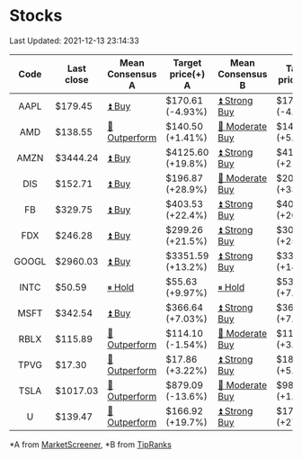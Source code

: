# Stocks
Last Updated: 2021-12-13 23:14:33

|Code|Last close|Mean Consensus A|Target price(+) A|Mean Consensus B|Target price(+) B|
|:--:|-|-|-|-|-|
|AAPL|$179.45|[⏫ Buy](https://m.marketscreener.com/quote/stock/-4849/)|$170.61 (-4.93%)|[⏫ Strong Buy](https://www.tipranks.com/stocks/aapl/forecast)|$171.42 (-4.15%)|
|AMD|$138.55|[🔼 Outperform](https://m.marketscreener.com/quote/stock/-19475876/)|$140.50 (+1.41%)|[🔼 Moderate Buy](https://www.tipranks.com/stocks/amd/forecast)|$141.95 (+5.85%)|
|AMZN|$3444.24|[⏫ Buy](https://m.marketscreener.com/quote/stock/-12864605/)|$4125.60 (+19.8%)|[⏫ Strong Buy](https://www.tipranks.com/stocks/amzn/forecast)|$4120.83 (+21.03%)|
|DIS|$152.71|[⏫ Buy](https://m.marketscreener.com/quote/stock/-4842/)|$196.87 (+28.9%)|[🔼 Moderate Buy](https://www.tipranks.com/stocks/dis/forecast)|$200.65 (+33.30%)|
|FB|$329.75|[⏫ Buy](https://m.marketscreener.com/quote/stock/-10547141/)|$403.53 (+22.4%)|[⏫ Strong Buy](https://www.tipranks.com/stocks/fb/forecast)|$406.31 (+20.30%)|
|FDX|$246.28|[⏫ Buy](https://m.marketscreener.com/quote/stock/-12585/)|$299.26 (+21.5%)|[⏫ Strong Buy](https://www.tipranks.com/stocks/fdx/forecast)|$305.60 (+25.66%)|
|GOOGL|$2960.03|[⏫ Buy](https://m.marketscreener.com/quote/stock/-24203373/)|$3351.59 (+13.2%)|[⏫ Strong Buy](https://www.tipranks.com/stocks/googl/forecast)|$3355.37 (+14.60%)|
|INTC|$50.59|[⏸ Hold](https://m.marketscreener.com/quote/stock/-4829/)|$55.63 (+9.97%)|[⏸ Hold](https://www.tipranks.com/stocks/intc/forecast)|$53.80 (+7.32%)|
|MSFT|$342.54|[⏫ Buy](https://m.marketscreener.com/quote/stock/-4835/)|$366.64 (+7.03%)|[⏫ Strong Buy](https://www.tipranks.com/stocks/msft/forecast)|$368.23 (+7.87%)|
|RBLX|$115.89|[🔼 Outperform](https://m.marketscreener.com/quote/stock/-117793644/)|$114.10 (-1.54%)|[🔼 Moderate Buy](https://www.tipranks.com/stocks/rblx/forecast)|$114.78 (+3.78%)|
|TPVG|$17.30|[🔼 Outperform](https://m.marketscreener.com/quote/stock/-15933327/)|$17.86 (+3.22%)|[⏫ Strong Buy](https://www.tipranks.com/stocks/tpvg/forecast)|$18.13 (+5.41%)|
|TSLA|$1017.03|[🔼 Outperform](https://m.marketscreener.com/quote/stock/-6344549/)|$879.09 (-13.6%)|[🔼 Moderate Buy](https://www.tipranks.com/stocks/tsla/forecast)|$982.96 (+1.51%)|
|U|$139.47|[🔼 Outperform](https://m.marketscreener.com/quote/stock/-112492634/)|$166.92 (+19.7%)|[⏫ Strong Buy](https://www.tipranks.com/stocks/u/forecast)|$177.83 (+27.25%)|


*A from [MarketScreener](https://www.marketscreener.com), *B from [TipRanks](https://www.tipranks.com)
